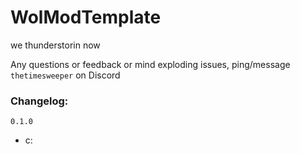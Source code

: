 # WolModTemplate
we thunderstorin now

Any questions or feedback or mind exploding issues, ping/message `thetimesweeper` on Discord
### Changelog:

`0.1.0`
 - c: